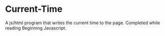 # Current-Time
A js/html program that writes the current time to the page. Completed while reading Beginning Javascript.
